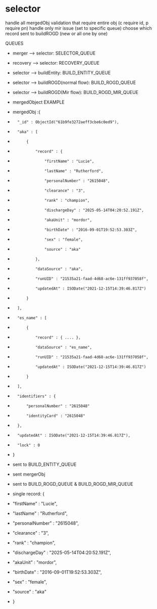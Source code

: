 # selector

handle all mergedObj validation that require entire obj (c require id, p require pn)
handle only mir issue (set to specific queue)
choose which record sent to buildROGD (new or all one by one)

QUEUES

- merger --> selector: SELECTOR_QUEUE
- recovery --> selector: RECOVERY_QUEUE
- selector --> buildEntity: BUILD_ENTITY_QUEUE
- selector --> buildROGD(normal flow): BUILD_ROGD_QUEUE
- selector --> buildROGD(Mir flow): BUILD_ROGD_MIR_QUEUE

- mergedObject EXAMPLE
- mergedObj :{
-       "_id" : ObjectId("61b9fe3272aeff3cbe6c0ed9"),
-       "aka" : [
-           {
-               "record" : {
-                   "firstName" : "Lucie",
-                   "lastName" : "Rutherford",
-                   "personalNumber" : "2615048",
-                   "clearance" : "3",
-                   "rank" : "champion",
-                   "dischargeDay" : "2025-05-14T04:20:52.191Z",
-                   "akaUnit" : "mordor",
-                   "birthDate" : "2016-09-01T19:52:53.303Z",
-                   "sex" : "female",
-                   "source" : "aka"
-               },
-               "dataSource" : "aka",
-               "runUID" : "21535a21-faad-4d68-ac6e-131ff937058f",
-               "updatedAt" : ISODate("2021-12-15T14:39:46.817Z")
-           }
-       ],
-       "es_name" : [
-           {
-               "record" : { .... },
-               "dataSource" : "es_name",
-               "runUID" : "21535a21-faad-4d68-ac6e-131ff937058f",
-               "updatedAt" : ISODate("2021-12-15T14:39:46.817Z")
-           }
-       ],
-       "identifiers" : {
-           "personalNumber" : "2615048"
-           "identityCard" : "2615048"
-       },
-       "updatedAt" : ISODate("2021-12-15T14:39:46.817Z"),
-       "lock" : 0
- }

- sent to BUILD_ENTITY_QUEUE
- sent mergerObj

- sent to BUILD_ROGD_QUEUE & BUILD_ROGD_MIR_QUEUE
- single record: {
- "firstName" : "Lucie",
- "lastName" : "Rutherford",
- "personalNumber" : "2615048",
- "clearance" : "3",
- "rank" : "champion",
- "dischargeDay" : "2025-05-14T04:20:52.191Z",
- "akaUnit" : "mordor",
- "birthDate" : "2016-09-01T19:52:53.303Z",
- "sex" : "female",
- "source" : "aka"
- }

